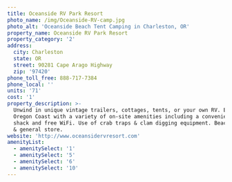 ```yaml
---
title: Oceanside RV Park Resort
photo_name: /img/Oceanside-RV-camp.jpg
photo_alt: 'Oceanside Beach Tent Camping in Charleston, OR'
property_name: Oceanside RV Park Resort
property_category: '2'
address:
  city: Charleston
  state: OR
  street: 90281 Cape Arago Highway
  zip: '97420'
phone_toll_free: 888-717-7384
phone_local: ''
units: '71'
cost: '1'
property_description: >-
  Unwind in unique vintage trailers, cottages, tents, or your own RV. Enjoy the
  Oregon Coast with a variety of on-site amenities including a convenient crab
  shack and free WiFi. Use of crab traps & clam digging equipment. Beach access
  & general store.
website: 'http://www.oceansidervresort.com'
amenityList:
  - amenitySelect: '1'
  - amenitySelect: '5'
  - amenitySelect: '6'
  - amenitySelect: '10'
---
```


